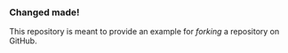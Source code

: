 ### Changed made!

This repository is meant to provide an example for *forking* a repository on GitHub.
